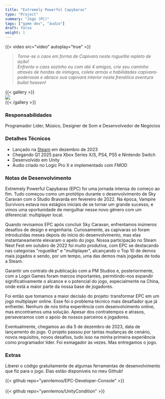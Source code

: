 ```yaml
---  
title: "Extremely Powerful Capybaras"  
type: "Project"  
summary: "Jogo (PC)"  
tags: ["game dev", "áudio"]  
draft: false  
weight: 1  
---  
```

{{< video src="video" autoplay="true" >}}  

> *Torne-se o caos em forma de Capivara neste roguelite repleto de ação! <br> Enfrente o caos sozinho ou com até 4 amigos, crie seu caminho através de hordas de inimigos, colete armas e habilidades capivara-poderosas e abrace sua capivara interior nesta frenética aventura bullet heaven!*  

{{< gallery >}}  
  <img src="\.\.\projects/extremely-powerful-capybaras/l1.png" class="grid-w60" />  
{{< /gallery >}}  

### Responsabilidades 

Programador Líder, Músico, Designer de Som e Desenvolvedor de Negócios  

### Detalhes Técnicos  

- Lançado na [Steam](https://store.steampowered.com/app/2089980/Extremely_Powerful_Capybaras/) em dezembro de 2023  
- Chegando Q1 2025 para Xbox Series X/S, PS4, PS5 e Nintendo Switch  
- Desenvolvido em Unity  
- Áudio criado no Logic Pro X e implementado com FMOD  

### Notas de Desenvolvimento  

Extremely Powerful Capybaras (EPC) foi uma jornada intensa do começo ao fim. Tudo começou como um protótipo durante o desenvolvimento de Sky Caravan com o Studio Bravarda em fevereiro de 2022. Na época, Vampire Survivors estava nos estágios iniciais de se tornar um grande sucesso, e vimos uma oportunidade de mergulhar nesse novo gênero com um diferencial: multiplayer local.  

Quando revisamos EPC após concluir Sky Caravan, enfrentamos inúmeros desafios de design e engenharia. Curiosamente, as capivaras só foram introduzidas meses depois do início do desenvolvimento, mas elas instantaneamente elevaram o apelo do jogo. Nossa participação no Steam Next Fest em outubro de 2022 foi muito produtiva, com EPC se destacando nas categorias "roguelike" e "multiplayer", alcançando o Top 10 de demos mais jogados e sendo, por um tempo, uma das demos mais jogadas de toda a Steam.  

Garantir um contrato de publicação com a PM Studios e, posteriormente, com a Logoi Games foram marcos importantes, permitindo-nos expandir significativamente o alcance e o potencial do jogo, especialmente na China, onde está a maior parte da nossa base de jogadores.  

Foi então que tomamos a maior decisão do projeto: transformar EPC em um jogo multiplayer online. Esse foi o problema técnico mais desafiador que já enfrentei. Nenhum de nós tinha experiência com desenvolvimento online, mas encontramos uma solução. Apesar dos contratempos e atrasos, perseveramos com o apoio de nossos parceiros e jogadores.  

Eventualmente, chegamos ao dia 5 de dezembro de 2023, data de lançamento do jogo. O projeto passou por tantas mudanças de cenário, novos requisitos, novos desafios, tudo isso na minha primeira experiência como programador líder. Foi esmagador às vezes. Mas entregamos o jogo.  

### Extras  

Liberei o código gratuitamente de algumas ferramentas de desenvolvimento que fiz para o jogo. Elas estão disponíveis no meu Github!  

{{< github repo="yannlemos/EPC-Developer-Console" >}}  
<br>
{{< github repo="yannlemos/UnityCondition" >}}  

